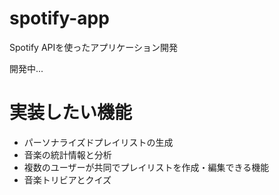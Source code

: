 # spotify-app
Spotify APIを使ったアプリケーション開発

開発中...

# 実装したい機能
-  パーソナライズドプレイリストの生成
-  音楽の統計情報と分析
-  複数のユーザーが共同でプレイリストを作成・編集できる機能
-  音楽トリビアとクイズ
